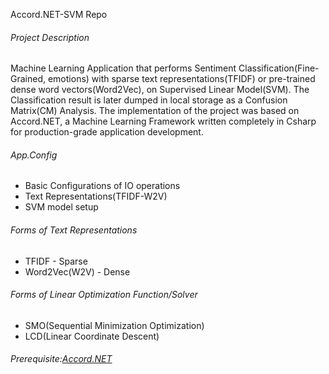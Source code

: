 Accord.NET-SVM Repo

###### Project Description

Machine Learning Application that performs Sentiment Classification(Fine-Grained, emotions)
with sparse text representations(TFIDF) or pre-trained dense word vectors(Word2Vec),
on Supervised Linear Model(SVM). The Classification result is later dumped
in local storage as a Confusion Matrix(CM) Analysis. The implementation of the project 
was based on Accord.NET, a Machine Learning Framework written completely in Csharp for
production-grade application development.

###### App.Config
* Basic Configurations of IO operations
* Text Representations(TFIDF-W2V)
* SVM model setup

###### Forms of Text Representations
* TFIDF - Sparse
* Word2Vec(W2V) - Dense

###### Forms of Linear Optimization Function/Solver
* SMO(Sequential Minimization Optimization)
* LCD(Linear Coordinate Descent)

###### Prerequisite:[Accord.NET](http://accord-framework.net/)
